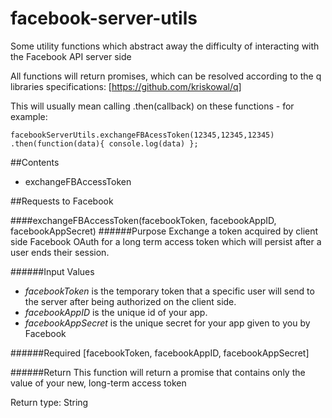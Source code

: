 facebook-server-utils
=====================

Some utility functions which abstract away the difficulty of interacting with the Facebook API server side

All functions will return promises, which can be resolved according to the q libraries specifications:
[https://github.com/kriskowal/q]

This will usually mean calling .then(callback) on these functions - for example:
````
facebookServerUtils.exchangeFBAcessToken(12345,12345,12345)
.then(function(data){ console.log(data) };
````

##Contents

* exchangeFBAccessToken

##Requests to Facebook

####exchangeFBAccessToken(facebookToken, facebookAppID, facebookAppSecret)
######Purpose
Exchange a token acquired by client side Facebook OAuth for a long term access token which will persist after a user ends their session.

######Input Values
* *facebookToken* is the temporary token that a specific user will send to the server after being authorized on the client side.
* *facebookAppID* is the unique id of your app.
* *facebookAppSecret* is the unique secret for your app given to you by Facebook

######Required
[facebookToken, facebookAppID, facebookAppSecret]

######Return
This function will return a promise that contains only the value of your new, long-term access token

Return type: String


